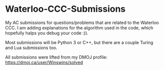 # Waterloo-CCC-Submissions
My AC submissions for questions/problems that are related to the Waterloo CCC.
I am adding explanations for the algorithm used in the code, which hopefully halps you debug your code :)).

Most submissions will be Python 3 or C++, but there are a couple Turing and Lua submissions too.

All submissions were lifted from my DMOJ profile: https://dmoj.ca/user/Winswins/solved
